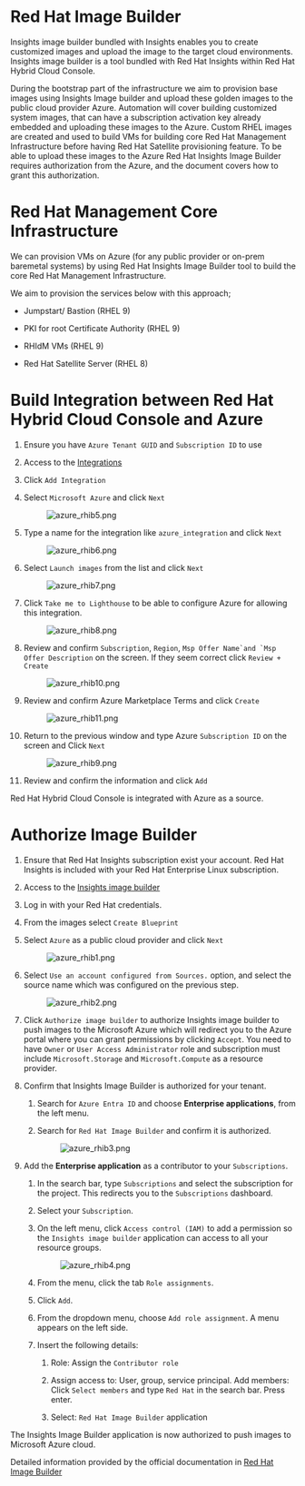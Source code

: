 # Red Hat Image Builder

Insights image builder bundled with Insights enables you to create
customized images and upload the image to the target cloud environments.
Insights image builder is a tool bundled with Red Hat Insights within
Red Hat Hybrid Cloud Console.

During the bootstrap part of the infrastructure we aim to provision base
images using Insights Image builder and upload these golden images to
the public cloud provider Azure. Automation will cover building
customized system images, that can have a subscription activation key
already embedded and uploading these images to the Azure. Custom RHEL
images are created and used to build VMs for building core Red Hat
Management Infrastructure before having Red Hat Satellite provisioning
feature. To be able to upload these images to the Azure Red Hat Insights
Image Builder requires authorization from the Azure, and the document
covers how to grant this authorization.

# Red Hat Management Core Infrastructure

We can provision VMs on Azure (for any public provider or on-prem
baremetal systems) by using Red Hat Insights Image Builder tool to build
the core Red Hat Management Infrastructure.

We aim to provision the services below with this approach;

-   Jumpstart/ Bastion (RHEL 9)

-   PKI for root Certificate Authority (RHEL 9)

-   RHIdM VMs (RHEL 9)

-   Red Hat Satellite Server (RHEL 8)

# Build Integration between Red Hat Hybrid Cloud Console and Azure

1.  Ensure you have `Azure Tenant GUID` and `Subscription ID` to use

2.  Access to the
    [Integrations](https://console.redhat.com/settings/integrations)

3.  Click `Add Integration`

4.  Select `Microsoft Azure` and click `Next`

    <figure>
    <img src="./images/azure_rhib5.png" alt="azure_rhib5.png" />
    </figure>

5.  Type a name for the integration like `azure_integration` and click
    `Next`

    <figure>
    <img src="./images/azure_rhib6.png" alt="azure_rhib6.png" />
    </figure>

6.  Select `Launch images` from the list and click `Next`

    <figure>
    <img src="./images/azure_rhib7.png" alt="azure_rhib7.png" />
    </figure>

7.  Click `Take me to Lighthouse` to be able to configure Azure for
    allowing this integration.

    <figure>
    <img src="./images/azure_rhib8.png" alt="azure_rhib8.png" />
    </figure>

8.  Review and confirm `Subscription`, `Region`,
    `` Msp Offer Name`and `Msp Offer Description `` on the screen. If
    they seem correct click `Review + Create`

    <figure>
    <img src="./images/azure_rhib10.png" alt="azure_rhib10.png" />
    </figure>

9.  Review and confirm Azure Marketplace Terms and click `Create`

    <figure>
    <img src="./images/azure_rhib11.png" alt="azure_rhib11.png" />
    </figure>

10. Return to the previous window and type Azure `Subscription ID` on
    the screen and Click `Next`

    <figure>
    <img src="./images/azure_rhib9.png" alt="azure_rhib9.png" />
    </figure>

11. Review and confirm the information and click `Add`

Red Hat Hybrid Cloud Console is integrated with Azure as a source.

# Authorize Image Builder

1.  Ensure that Red Hat Insights subscription exist your account. Red
    Hat Insights is included with your Red Hat Enterprise Linux
    subscription.

2.  Access to the [Insights image
    builder](https://console.redhat.com/insights/image-builder/)

3.  Log in with your Red Hat credentials.

4.  From the images select `Create Blueprint`

5.  Select `Azure` as a public cloud provider and click `Next`

    <figure>
    <img src="./images/azure_rhib1.png" alt="azure_rhib1.png" />
    </figure>

6.  Select `Use an account configured from Sources.` option, and select
    the source name which was configured on the previous step.

    <figure>
    <img src="./images/azure_rhib2.png" alt="azure_rhib2.png" />
    </figure>

7.  Click `Authorize image builder` to authorize Insights image builder
    to push images to the Microsoft Azure which will redirect you to the
    Azure portal where you can grant permissions by clicking `Accept`.
    You need to have `Owner` or `User Access Administrator` role and
    subscription must include `Microsoft.Storage` and
    `Microsoft.Compute` as a resource provider.

8.  Confirm that Insights Image Builder is authorized for your tenant.

    1.  Search for `Azure Entra ID` and choose **Enterprise
        applications**, from the left menu.

    2.  Search for `Red Hat Image Builder` and confirm it is authorized.

        <figure>
        <img src="./images/azure_rhib3.png" alt="azure_rhib3.png" />
        </figure>

9.  Add the **Enterprise application** as a contributor to your
    `Subscriptions`.

    1.  In the search bar, type `Subscriptions` and select the
        subscription for the project. This redirects you to the
        `Subscriptions` dashboard.

    2.  Select your `Subscription`.

    3.  On the left menu, click `Access control (IAM)` to add a
        permission so the `Insights image builder` application can
        access to all your resource groups.

        <figure>
        <img src="./images/azure_rhib4.png" alt="azure_rhib4.png" />
        </figure>

    4.  From the menu, click the tab `Role assignments`.

    5.  Click `Add`.

    6.  From the dropdown menu, choose `Add role assignment`. A menu
        appears on the left side.

    7.  Insert the following details:

        1.  Role: Assign the `Contributor role`

        2.  Assign access to: User, group, service principal. Add
            members: Click `Select members` and type `Red Hat` in the
            search bar. Press enter.

        3.  Select: `Red Hat Image Builder` application

The Insights Image Builder application is now authorized to push images
to Microsoft Azure cloud.

Detailed information provided by the official documentation in [Red Hat
Image
Builder](https://access.redhat.com/documentation/en-us/red_hat_enterprise_linux/8/html-single/creating_customized_images_by_using_insights_image_builder/index#creating-and-uploading-customized-rhel-system-image-to-azure-using-image-builder)
